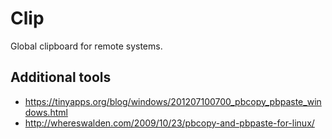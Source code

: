 # Clip

Global clipboard for remote systems.

## Additional tools

- https://tinyapps.org/blog/windows/201207100700_pbcopy_pbpaste_windows.html
- http://whereswalden.com/2009/10/23/pbcopy-and-pbpaste-for-linux/
